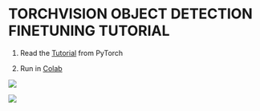 # TORCHVISION OBJECT DETECTION FINETUNING TUTORIAL

1. Read the [Tutorial](https://pytorch.org/tutorials/intermediate/torchvision_tutorial.html) from PyTorch

2. Run in [Colab](https://colab.research.google.com/github/pytorch/tutorials/blob/gh-pages/_downloads/torchvision_finetuning_instance_segmentation.ipynb)

![](https://pytorch.org/tutorials/_static/img/tv_tutorial/tv_image03.png)

![](https://pytorch.org/tutorials/_static/img/tv_tutorial/tv_image04.png)

